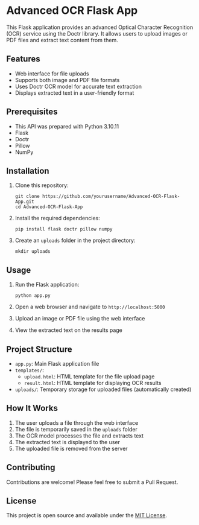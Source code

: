 # Advanced OCR Flask App

This Flask application provides an advanced Optical Character Recognition (OCR) service using the Doctr library. It allows users to upload images or PDF files and extract text content from them.

## Features

- Web interface for file uploads
- Supports both image and PDF file formats
- Uses Doctr OCR model for accurate text extraction
- Displays extracted text in a user-friendly format

## Prerequisites

- This API was prepared with Python 3.10.11
- Flask
- Doctr
- Pillow
- NumPy

## Installation

1. Clone this repository:
   ```
   git clone https://github.com/yourusername/Advanced-OCR-Flask-App.git
   cd Advanced-OCR-Flask-App
   ```

2. Install the required dependencies:
   ```
   pip install flask doctr pillow numpy
   ```

3. Create an `uploads` folder in the project directory:
   ```
   mkdir uploads
   ```

## Usage

1. Run the Flask application:
   ```
   python app.py
   ```

2. Open a web browser and navigate to `http://localhost:5000`

3. Upload an image or PDF file using the web interface

4. View the extracted text on the results page

## Project Structure

- `app.py`: Main Flask application file
- `templates/`:
  - `upload.html`: HTML template for the file upload page
  - `result.html`: HTML template for displaying OCR results
- `uploads/`: Temporary storage for uploaded files (automatically created)

## How It Works

1. The user uploads a file through the web interface
2. The file is temporarily saved in the `uploads` folder
3. The OCR model processes the file and extracts text
4. The extracted text is displayed to the user
5. The uploaded file is removed from the server

## Contributing

Contributions are welcome! Please feel free to submit a Pull Request.

## License

This project is open source and available under the [MIT License](LICENSE).


